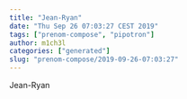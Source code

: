 ```yaml
---
title: "Jean-Ryan"
date: "Thu Sep 26 07:03:27 CEST 2019"
tags: ["prenom-compose", "pipotron"]
author: m1ch3l
categories: ["generated"]
slug: "prenom-compose/2019-09-26-07:03:27"
---
```


Jean-Ryan
